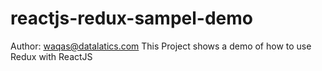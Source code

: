 # reactjs-redux-sampel-demo

Author: waqas@datalatics.com
This Project shows a demo of how to use Redux with ReactJS
